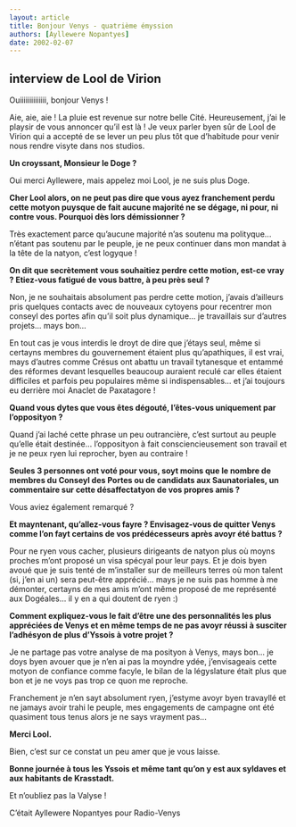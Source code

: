```yaml
---
layout: article
title: Bonjour Venys - quatrième émyssion
authors: [Ayllewere Nopantyes]
date: 2002-02-07
---
```


## interview de Lool de Virion

Ouiiiiiiiiiiiiii, bonjour Venys !

Aie, aie, aie ! La pluie est revenue sur notre belle Cité. Heureusement, j’ai le playsir de vous annoncer qu’il est là ! Je veux parler byen sûr de Lool de Virion qui a accepté de se lever un peu plus tôt que d’habitude pour venir nous rendre visyte dans nos studios.

**Un croyssant, Monsieur le Doge ?**

Oui merci Ayllewere, mais appelez moi Lool, je ne suis plus Doge.

**Cher Lool alors, on ne peut pas dire que vous ayez franchement perdu cette motyon puysque de fait aucune majorité ne se dégage, ni pour, ni contre vous. Pourquoi dès lors démissionner ?**

Très exactement parce qu’aucune majorité n’as soutenu ma polityque... n’étant pas soutenu par le peuple, je ne peux continuer dans mon mandat à la tête de la natyon, c’est logyque !

**On dit que secrètement vous souhaitiez perdre cette motion, est-ce vray ? Etiez-vous fatigué de vous battre, à peu près seul ?**

Non, je ne souhaitais absolument pas perdre cette motion, j’avais d’ailleurs pris quelques contacts avec de nouveaux cytoyens pour recentrer mon conseyl des portes afin qu’il soit plus dynamique... je travaillais sur d’autres projets... mays bon...

En tout cas je vous interdis le droyt de dire que j’étays seul, même si certayns membres du gouvernement étaient plus qu’apathiques, il est vrai, mays d’autres comme Crésus ont abattu un travail tytanesque et entammé des réformes devant lesquelles beaucoup auraient reculé car elles étaient difficiles et parfois peu populaires même si indispensables... et j’ai toujours eu derrière moi Anaclet de Paxatagore !

**Quand vous dytes que vous êtes dégouté, l’êtes-vous uniquement par l’opposityon ?**

Quand j’ai laché cette phrase un peu outrancière, c’est surtout au peuple qu’elle était destinée... l’opposityon à fait consciencieusement son travail et je ne peux ryen lui reprocher, byen au contraire !

**Seules 3 personnes ont voté pour vous, soyt moins que le nombre de membres du Conseyl des Portes ou de candidats aux Saunatoriales, un commentaire sur cette désaffectatyon de vos propres amis ?**

Vous aviez également remarqué ?

**Et mayntenant, qu’allez-vous fayre ? Envisagez-vous de quitter Venys comme l’on fayt certains de vos prédécesseurs après avoyr été battus ?**

Pour ne ryen vous cacher, plusieurs dirigeants de natyon plus où moyns proches m’ont proposé un visa spécyal pour leur pays. Et je dois byen avoué que je suis tenté de m’installer sur de meilleurs terres où mon talent (si, j’en ai un) sera peut-être apprécié... mays je ne suis pas homme à me démonter, certayns de mes amis m’ont même proposé de me représenté aux Dogéales... il y en a qui doutent de ryen :)

**Comment expliquez-vous le fait d’être une des personnalités les plus appréciées de Venys et en même temps de ne pas avoyr réussi à susciter l’adhésyon de plus d’Yssois à votre projet ?**

Je ne partage pas votre analyse de ma posityon à Venys, mays bon... je doys byen avouer que je n’en ai pas la moyndre ydée, j’envisageais cette motyon de confiance comme facyle, le bilan de la légyslature était plus que bon et je ne voys pas trop ce quon me reproche.

Franchement je n’en sayt absolument ryen, j’estyme avoyr byen travayllé et ne jamays avoir trahi le peuple, mes engagements de campagne ont été quasiment tous tenus alors je ne says vrayment pas...

**Merci Lool.**

Bien, c’est sur ce constat un peu amer que je vous laisse.

**Bonne journée à tous les Yssois et même tant qu’on y est aux syldaves et aux habitants de Krasstadt.**

Et n’oubliez pas la Valyse !

C’était Ayllewere Nopantyes pour Radio-Venys